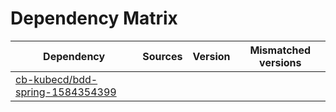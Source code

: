 # Dependency Matrix

Dependency | Sources | Version | Mismatched versions
---------- | ------- | ------- | -------------------
[cb-kubecd/bdd-spring-1584354399](https://github.com/cb-kubecd/bdd-spring-1584354399.git) |  | []() | 
